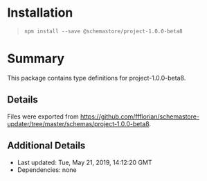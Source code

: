 # Installation
> `npm install --save @schemastore/project-1.0.0-beta8`

# Summary
This package contains type definitions for project-1.0.0-beta8.

## Details
Files were exported from https://github.com/ffflorian/schemastore-updater/tree/master/schemas/project-1.0.0-beta8.

## Additional Details
* Last updated: Tue, May 21, 2019, 14:12:20 GMT
* Dependencies: none
